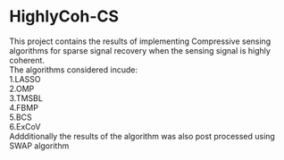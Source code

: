 # HighlyCoh-CS
This project contains the results of implementing Compressive sensing algorithms for sparse signal recovery when the sensing signal is highly coherent.<br/>
The algorithms considered incude:<br/>
1.LASSO<br/>
2.OMP<br/>
3.TMSBL<br/>
4.FBMP<br/>
5.BCS<br/>
6.ExCoV<br/>
Addditionally the results of the algorithm was also post processed using SWAP algorithm

